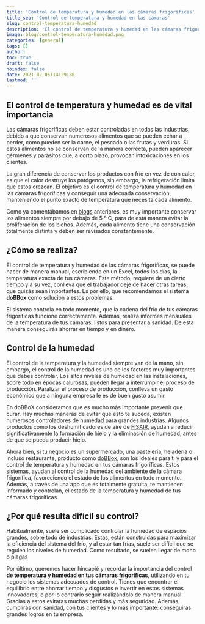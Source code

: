 ```yaml
---
title: 'Control de temperatura y humedad en las cámaras frigoríficas'
title_seo: 'Control de temperatura y humedad en las cámaras'
slug: control-temperatura-humedad
description: 'El control de temperatura y humedad en las cámaras frigoríficas es de vital importancia, debido a que conservan alimentos perecederos.'
image: blog/control-temperatura-humedad.png
categories: [general]
tags: []
author: 
toc: true
draft: false
noindex: false
date: 2021-02-05T14:29:30
lastmod: ''
---
```


## El control de temperatura y humedad es de vital importancia

Las cámaras frigoríficas deben estar controladas en todas las industrias, debido a que conservan numerosos alimentos que se pueden echar a perder, como pueden ser la carne, el pescado o las frutas y verduras. Si estos alimentos no se conservan de la manera correcta, pueden aparecer gérmenes y parásitos que, a corto plazo, provocan intoxicaciones en los clientes.

La gran diferencia de conservar los productos con frío en vez de con calor, es que el calor destruye los patógenos, sin embargo, la refrigeración limita que estos crezcan. El objetivo es el control de temperatura y humedad en las cámaras frigoríficas y conseguir una adecuada conservación, manteniendo el punto exacto de temperatura que necesita cada alimento.

Como ya comentábamos en [blogs](/claves-ordenar-las-camaras-frigorificas/) anteriores, es muy importante conservar los alimentos siempre por debajo de 5 º C, para de esta manera evitar la proliferación de los bichos. Además, cada alimento tiene una conservación totalmente distinta y deben ser revisados constantemente.

## ¿Cómo se realiza?

El control de temperatura y humedad de las cámaras frigoríficas, se puede hacer de manera manual, escribiendo en un Excel, todos los días, la temperatura exacta de tus cámaras. Este método, requiere de un cierto tiempo y a su vez, conlleva que el trabajador deje de hacer otras tareas, que quizás sean importantes. Es por ello, que recomendamos el sistema **doBBox** como solución a estos problemas.

El sistema controla en todo momento, que la cadena del frío de tus cámaras frigoríficas funcione correctamente. Además, realiza informes mensuales de la temperatura de tus cámaras, listos para presentar a sanidad. De esta manera conseguirás ahorrar en tiempo y en dinero.

## Control de la humedad

El control de la temperatura y la humedad siempre van de la mano, sin embargo, el control de la humedad es uno de los factores muy importantes que debes controlar. Los altos niveles de humedad en las instalaciones, sobre todo en épocas calurosas, pueden llegar a interrumpir el proceso de producción. Paralizar el proceso de producción, conlleva un gasto económico que a ninguna empresa le es de buen gusto asumir.

En doBBoX consideramos que es mucho más importante prevenir que curar. Hay muchas maneras de evitar que esto te suceda, existen numerosos controladores de humedad para grandes industrias. Algunos productos como los deshumificadores de aire de [FISAIR,](https://fisair.com/es/productos/deshumidificadores-de-aire-df/) ayudan a reducir significativamente la formación de hielo y la eliminación de humedad, antes de que se pueda producir hielo.

Ahora bien, si tu negocio es un supermercado, una pastelería, heladería o incluso restaurante, producto como [doBBox](/), son los ideales para ti y para el control de temperatura y humedad en tus cámaras frigoríficas. Estos sistemas, ayudan al control de la humedad del ambiente de la cámara frigorífica, favoreciendo el estado de los alimentos en todo momento. Además, a través de una app que es totalmente gratuita, te mantienen informado y controlan, el estado de la temperatura y humedad de tus cámaras frigoríficas.

## ¿Por qué resulta difícil su control?

Habitualmente, suele ser complicado controlar la humedad de espacios grandes, sobre todo de industrias. Estas, están construidas para maximizar la eficiencia del sistema del frío, y al estar tan frías, suele ser difícil que se regulen los niveles de humedad. Como resultado, se suelen llegar de moho o plagas

Por último, queremos hacer hincapié y recordar la importancia del control **de temperatura y humedad en tus cámaras frigoríficas**, utilizando en tu negocio los sistemas adecuados de control. Tienes que encontrar el equilibrio entre ahorrar tiempo y disgustos e invertir en estos sistemas innovadores, o por lo contrario seguir realizándolo de manera manual. Gracias a estos evitaras muchas perdidas y más seguridad. Además, cumplirás con sanidad, con tus clientes y lo más importante: conseguirás grandes logros en tu empresa.